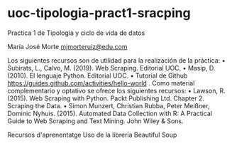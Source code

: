 # uoc-tipologia-pract1-sracping
Practica 1 de Tipología y ciclo de vida de datos


María José Morte
mjmorteruiz@edu.com

Los siguientes recursos son de utilidad para la realización de la práctica:
• Subirats, L., Calvo, M. (2019). Web Scraping. Editorial UOC.
• Masip, D. (2010). El lenguaje Python. Editorial UOC.
• Tutorial de Github https://guides.github.com/activities/hello-world .
Como material complementario y optativo se ofrece los siguientes recursos:
• Lawson, R. (2015). Web Scraping with Python. Packt Publishing Ltd. Chapter 2. Scraping the Data.
• Simon Munzert, Christian Rubba, Peter Meißner, Dominic Nyhuis. (2015). Automated Data Collection with R: A
Practical Guide to Web Scraping and Text Mining. John Wiley & Sons.

Recursos d'aprenentatge
Uso de la libreria Beautiful Soup
 
